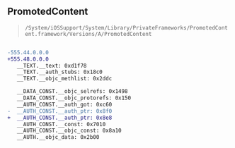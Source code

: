 ## PromotedContent

> `/System/iOSSupport/System/Library/PrivateFrameworks/PromotedContent.framework/Versions/A/PromotedContent`

```diff

-555.44.0.0.0
+555.48.0.0.0
   __TEXT.__text: 0xd1f78
   __TEXT.__auth_stubs: 0x18c0
   __TEXT.__objc_methlist: 0x2ddc

   __DATA_CONST.__objc_selrefs: 0x1498
   __DATA_CONST.__objc_protorefs: 0x150
   __AUTH_CONST.__auth_got: 0xc60
-  __AUTH_CONST.__auth_ptr: 0x8f0
+  __AUTH_CONST.__auth_ptr: 0x8e8
   __AUTH_CONST.__const: 0x7010
   __AUTH_CONST.__objc_const: 0x8a10
   __AUTH.__objc_data: 0x2b00

```
